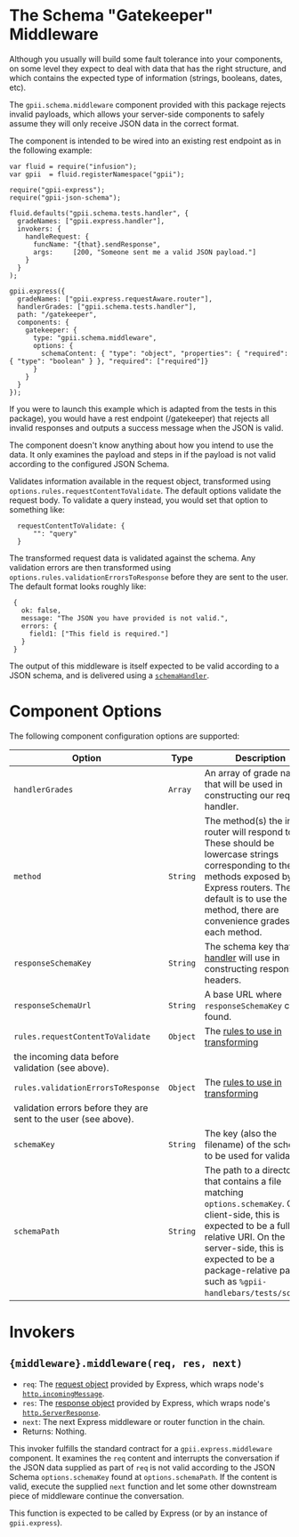# The Schema "Gatekeeper" Middleware

Although you usually will build some fault tolerance into your components, on some level they expect to deal with
data that has the right structure, and which contains the expected type of information (strings, booleans, dates, etc).

The `gpii.schema.middleware` component provided with this package rejects invalid payloads, which allows your server-side
components to safely assume they will only receive JSON data in the correct format.

The component is intended to be wired into an existing rest endpoint as in the following example:

    var fluid = require("infusion");
    var gpii  = fluid.registerNamespace("gpii");

    require("gpii-express");
    require("gpii-json-schema");

    fluid.defaults("gpii.schema.tests.handler", {
      gradeNames: ["gpii.express.handler"],
      invokers: {
        handleRequest: {
          funcName: "{that}.sendResponse",
          args:     [200, "Someone sent me a valid JSON payload."]
        }
      }
    );

    gpii.express({
      gradeNames: ["gpii.express.requestAware.router"],
      handlerGrades: ["gpii.schema.tests.handler"],
      path: "/gatekeeper",
      components: {
        gatekeeper: {
          type: "gpii.schema.middleware",
          options: {
            schemaContent: { "type": "object", "properties": { "required": { "type": "boolean" } }, "required": ["required"]}
          }
        }
      }
    });

If you were to launch this example which is adapted from the tests in this package), you would have a rest endpoint
(/gatekeeper) that rejects all invalid responses and outputs a success message when the JSON is valid.

The component doesn't know anything about how you intend to use the data.  It only examines the payload and steps in if
the payload is not valid according to the configured JSON Schema.


 Validates information available in the request object, transformed using `options.rules.requestContentToValidate`.
 The default options validate the request body.  To validate a query instead, you would set that option to something like:

      requestContentToValidate: {
          "": "query"
      }

 The transformed request data is validated against the schema. Any validation errors are then transformed using
 `options.rules.validationErrorsToResponse` before they are sent to the user.  The default format looks roughly like:

     {
       ok: false,
       message: "The JSON you have provided is not valid.",
       errors: {
         field1: ["This field is required."]
       }
     }

 The output of this middleware is itself expected to be valid according to a JSON schema, and is delivered using a
 [`schemaHandler`](./handler.md).

# Component Options

The following component configuration options are supported:

| Option              | Type     | Description |
| ------------------- | -------- | ----------- |
| `handlerGrades` | `Array` | An array of grade names that will be used in constructing our request handler. |
| `method` | `String` | The method(s) the inner router will respond to.  These should be lowercase strings corresponding to the methods exposed by Express routers.  The default is to use the `POST` method, there are convenience grades for each method. |
| `responseSchemaKey` | `String` | The schema key that [our handler](./handler.md) will use in constructing response headers. |
| `responseSchemaUrl` | `String` |  A base URL where `responseSchemaKey` can be found. |
| `rules.requestContentToValidate` | `Object` | The [rules to use in transforming](http://docs.fluidproject.org/infusion/development/ModelTransformationAPI.html#fluid-model-transformwithrules-source-rules-options-)
the incoming data before validation (see above). |
| `rules.validationErrorsToResponse` | `Object` | The [rules to use in transforming](http://docs.fluidproject.org/infusion/development/ModelTransformationAPI.html#fluid-model-transformwithrules-source-rules-options-)
validation errors before they are sent to the user (see above). |
| `schemaKey`         | `String` |  The key (also the filename) of the schema to be used for validation. |
| `schemaPath`        | `String` | The path to a directory that contains a file matching `options.schemaKey`.  On the client-side, this is expected to be a full or relative URI.  On the server-side, this is expected to be a package-relative path such as `%gpii-handlebars/tests/schemas`. |

# Invokers

## `{middleware}.middleware(req, res, next)`

* `req`: The [request object](http://expressjs.com/en/api.html#req) provided by Express, which wraps node's [`http.incomingMessage`](https://nodejs.org/api/http.html#http_class_http_incomingmessage).
* `res`: The [response object](http://expressjs.com/en/api.html#res) provided by Express, which wraps node's [`http.ServerResponse`](https://nodejs.org/api/http.html#http_class_http_serverresponse).
* `next`: The next Express middleware or router function in the chain.
* Returns: Nothing.

This invoker fulfills the standard contract for a `gpii.express.middleware` component.  It examines the `req` content
and interrupts the conversation if the JSON data supplied as part of `req` is not valid according to the JSON
Schema `options.schemaKey` found at `options.schemaPath`.  If the content is valid, execute the supplied `next` function
and let some other downstream piece of middleware continue the conversation.

This function is expected to be called by Express (or by an instance of `gpii.express`).


